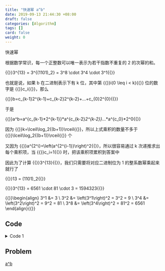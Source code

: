 ```yaml
---
title: "快速幂 a^b"
date: 2019-09-13 21:44:30 +08:00
draft: false
categories: [Algorithm]
tags: []
card: false
weight: 0
---
```


快速幂

<!--more-->

根据数学常识，每一个正整数可以唯一表示为若干指数不重复的 2 的次幂的和。

{{<latex>}}3^{13} = 3^{(1101)_2} = 3^8 \cdot 3^4 \cdot 3^1{{</latex>}}

也就是说，如果 b 在二进制表示下有 k 位，其中第 {{<latex>}}i(0 \leq i < k){{</latex>}} 位的数字是 {{<latex>}}c_i{{</latex>}}，那么

{{<latex>}}b=c_{k-1}2^{k-1}+c_{k-2}2^{k-2}+...+c_{0}2^{0}{{</latex>}}

于是

{{<latex>}}a^b=a^{c_{k-1}*2^{k-1}}*a^{c_{k-2}*2^{k-2}}*...*a^{c_0}*2^0{{</latex>}}

因为 {{<latex>}}k=\lceil\log_2{(b+1)}\rceil{{</latex>}}，所以上式乘积的数量不多于 {{<latex>}}\lceil\log_2{(b+1)}\rceil{{</latex>}} 个

又因为 {{<latex>}}a^{2^i}=\left(a^{2^{i-1}}\right)^2{{</latex>}}，所以很容易通过 k 次递推求出每个乘积项，当 {{<latex>}}c_i=1{{</latex>}} 时，把该乘积项累积到答案中

因此为了计算 {{<latex>}}3^{13}{{</latex>}}，我们只需要将对应二进制位为 1 的整系数幂乘起来就行了

{{<latex>}}13 = (1101)_2{{</latex>}}

{{<latex>}}3^{13} = 6561 \cdot 81 \cdot 3 = 1594323{{</latex>}}

{{<latex>}}\begin{align} 3^1 &= 3 \\ 3^2 &= \left(3^1\right)^2 = 3^2 = 9 \\ 3^4 &= \left(3^2\right)^2 = 9^2 = 81 \\ 3^8 &= \left(3^4\right)^2 = 81^2 = 6561 \end{align}{{</latex>}}

## Code

<details>
<summary>Code 1</summary>

```cpp
LL quick_pow(LL a, LL b, LL p) {
    a %= p;
    LL res = 1 % p;
    for (; b; b >>= 1) {
        if (b & 1) res = res * a % p;
        a = a * a % p;
    }
    return res;
}
```

</details>

## Problem

[a^b](https://icpc.akvicor.com/problem/1021)



